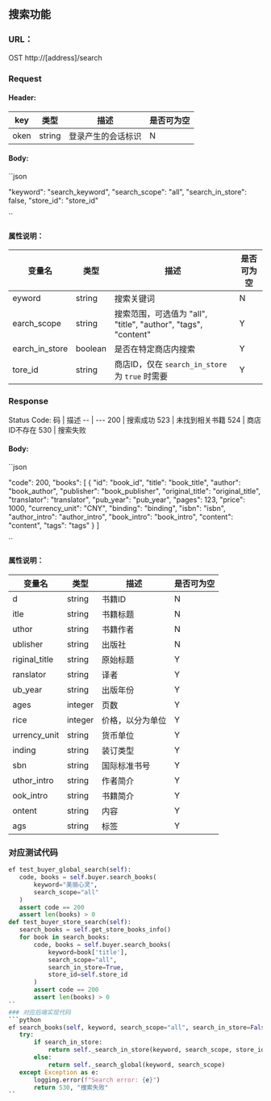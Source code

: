 ## 搜索功能
### URL：
OST http://[address]/search
### Request
#### Header:
key | 类型 | 描述 | 是否可为空
--|---|---|---
oken | string | 登录产生的会话标识 | N
#### Body:
``json

 "keyword": "search_keyword",
 "search_scope": "all",
 "search_in_store": false,
 "store_id": "store_id"

``
#### 属性说明：
变量名 | 类型 | 描述 | 是否可为空
--|---|---|---
eyword | string | 搜索关键词 | N
earch_scope | string | 搜索范围，可选值为 "all", "title", "author", "tags", "content" | Y
earch_in_store | boolean | 是否在特定商店内搜索 | Y
tore_id | string | 商店ID，仅在 `search_in_store` 为 `true` 时需要 | Y
### Response
Status Code:
码 | 描述
-- | ---
200 | 搜索成功
523 | 未找到相关书籍
524 | 商店ID不存在
530 | 搜索失败
#### Body:
``json

 "code": 200,
 "books": [
   {
     "id": "book_id",
     "title": "book_title",
     "author": "book_author",
     "publisher": "book_publisher",
     "original_title": "original_title",
     "translator": "translator",
     "pub_year": "pub_year",
     "pages": 123,
     "price": 1000,
     "currency_unit": "CNY",
     "binding": "binding",
     "isbn": "isbn",
     "author_intro": "author_intro",
     "book_intro": "book_intro",
     "content": "content",
     "tags": "tags"
   }
 ]

``
#### 属性说明：
变量名 | 类型 | 描述 | 是否可为空
--|---|---|---
d | string | 书籍ID | N
itle | string | 书籍标题 | N
uthor | string | 书籍作者 | N
ublisher | string | 出版社 | N
riginal_title | string | 原始标题 | Y
ranslator | string | 译者 | Y
ub_year | string | 出版年份 | Y
ages | integer | 页数 | Y
rice | integer | 价格，以分为单位 | Y
urrency_unit | string | 货币单位 | Y
inding | string | 装订类型 | Y
sbn | string | 国际标准书号 | Y
uthor_intro | string | 作者简介 | Y
ook_intro | string | 书籍简介 | Y
ontent | string | 内容 | Y
ags | string | 标签 | Y
### 对应测试代码
```python
ef test_buyer_global_search(self):
   code, books = self.buyer.search_books(
       keyword="美丽心灵",
       search_scope="all"
   )
   assert code == 200
   assert len(books) > 0
def test_buyer_store_search(self):
   search_books = self.get_store_books_info()
   for book in search_books:
       code, books = self.buyer.search_books(
           keyword=book['title'],
           search_scope="all",
           search_in_store=True,
           store_id=self.store_id
       )
       assert code == 200
       assert len(books) > 0
``
### 对应后端实现代码
```python
ef search_books(self, keyword, search_scope="all", search_in_store=False, store_id=None):
   try:
       if search_in_store:
           return self._search_in_store(keyword, search_scope, store_id)
       else:
           return self._search_global(keyword, search_scope)
   except Exception as e:
       logging.error(f"Search error: {e}")
       return 530, "搜索失败"
``
